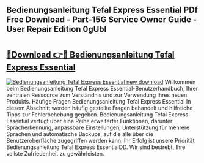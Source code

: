 ## Bedienungsanleitung Tefal Express Essential PDf Free Download - Part-15G Service Owner Guide - User Repair Edition 0gUbI

# <h2><a href="http://df5msq.blite.top/?on=Bedienungsanleitung+Tefal+Express+Essential">🔗Download 👉🔴 Bedienungsanleitung Tefal Express Essential</a></h2>

[![Bedienungsanleitung Tefal Express Essential new download](https://i.imgur.com/lujVjoI.png)](http://df5msq.blite.top/?on=Bedienungsanleitung+Tefal+Express+Essential)
Willkommen beim Bedienungsanleitung Tefal Express Essential-Benutzerhandbuch, Ihrer zentralen Ressource zum Verständnis und zur Verwendung Ihres neuen Produkts. Häufige Fragen Bedienungsanleitung Tefal Express Essential In diesem Abschnitt werden häufig gestellte Fragen behandelt und hilfreiche Tipps zur Fehlerbehebung gegeben. Bedienungsanleitung Tefal Express Essential verfügt über eine Reihe erweiterter Funktionen, darunter Spracherkennung, anpassbare Einstellungen, Unterstützung für mehrere Sprachen und automatische Backups, auf die alle über die Benutzeroberfläche zugegriffen werden kann. Ihr Erfolg ist unsere Priorität Bedienungsanleitung Tefal Express EssentialDD. Wir sind bestrebt, Ihre vollste Zufriedenheit zu gewährleisten.
